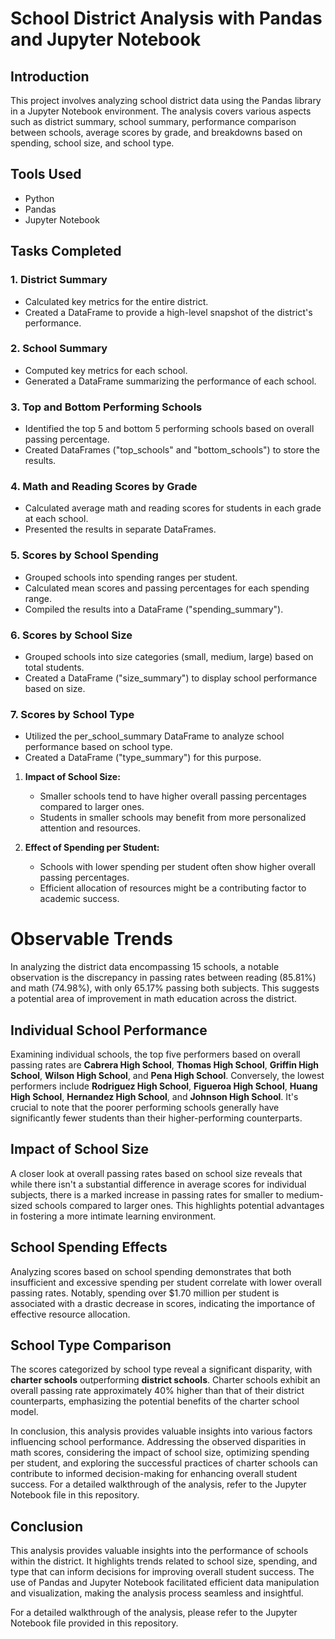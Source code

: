 # School District Analysis with Pandas and Jupyter Notebook

## Introduction
This project involves analyzing school district data using the Pandas library in a Jupyter Notebook environment. The analysis covers various aspects such as district summary, school summary, performance comparison between schools, average scores by grade, and breakdowns based on spending, school size, and school type.

## Tools Used
- Python
- Pandas
- Jupyter Notebook

## Tasks Completed

### 1. District Summary
- Calculated key metrics for the entire district.
- Created a DataFrame to provide a high-level snapshot of the district's performance.

### 2. School Summary
- Computed key metrics for each school.
- Generated a DataFrame summarizing the performance of each school.

### 3. Top and Bottom Performing Schools
- Identified the top 5 and bottom 5 performing schools based on overall passing percentage.
- Created DataFrames ("top_schools" and "bottom_schools") to store the results.

### 4. Math and Reading Scores by Grade
- Calculated average math and reading scores for students in each grade at each school.
- Presented the results in separate DataFrames.

### 5. Scores by School Spending
- Grouped schools into spending ranges per student.
- Calculated mean scores and passing percentages for each spending range.
- Compiled the results into a DataFrame ("spending_summary").

### 6. Scores by School Size
- Grouped schools into size categories (small, medium, large) based on total students.
- Created a DataFrame ("size_summary") to display school performance based on size.

### 7. Scores by School Type
- Utilized the per_school_summary DataFrame to analyze school performance based on school type.
- Created a DataFrame ("type_summary") for this purpose.



1. **Impact of School Size:**
   - Smaller schools tend to have higher overall passing percentages compared to larger ones.
   - Students in smaller schools may benefit from more personalized attention and resources.

2. **Effect of Spending per Student:**
   - Schools with lower spending per student often show higher overall passing percentages.
   - Efficient allocation of resources might be a contributing factor to academic success.


# Observable Trends
In analyzing the district data encompassing 15 schools, a notable observation is the discrepancy in passing rates between reading (85.81%) and math (74.98%), with only 65.17% passing both subjects. This suggests a potential area of improvement in math education across the district.

## Individual School Performance
Examining individual schools, the top five performers based on overall passing rates are **Cabrera High School**, **Thomas High School**, **Griffin High School**, **Wilson High School**, and **Pena High School**. Conversely, the lowest performers include **Rodriguez High School**, **Figueroa High School**, **Huang High School**, **Hernandez High School**, and **Johnson High School**. It's crucial to note that the poorer performing schools generally have significantly fewer students than their higher-performing counterparts.

## Impact of School Size
A closer look at overall passing rates based on school size reveals that while there isn't a substantial difference in average scores for individual subjects, there is a marked increase in passing rates for smaller to medium-sized schools compared to larger ones. This highlights potential advantages in fostering a more intimate learning environment.

## School Spending Effects
Analyzing scores based on school spending demonstrates that both insufficient and excessive spending per student correlate with lower overall passing rates. Notably, spending over $1.70 million per student is associated with a drastic decrease in scores, indicating the importance of effective resource allocation.

## School Type Comparison
The scores categorized by school type reveal a significant disparity, with **charter schools** outperforming **district schools**. Charter schools exhibit an overall passing rate approximately 40% higher than that of their district counterparts, emphasizing the potential benefits of the charter school model.

In conclusion, this analysis provides valuable insights into various factors influencing school performance. Addressing the observed disparities in math scores, considering the impact of school size, optimizing spending per student, and exploring the successful practices of charter schools can contribute to informed decision-making for enhancing overall student success. For a detailed walkthrough of the analysis, refer to the Jupyter Notebook file in this repository.






## Conclusion

This analysis provides valuable insights into the performance of schools within the district. It highlights trends related to school size, spending, and type that can inform decisions for improving overall student success. The use of Pandas and Jupyter Notebook facilitated efficient data manipulation and visualization, making the analysis process seamless and insightful.

For a detailed walkthrough of the analysis, please refer to the Jupyter Notebook file provided in this repository.
